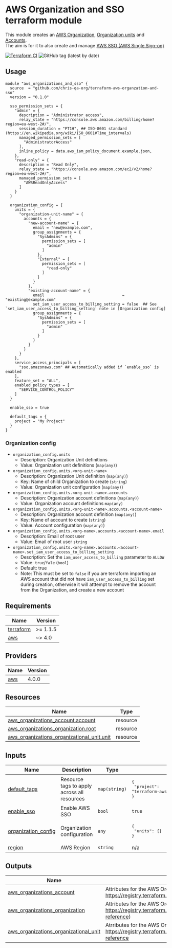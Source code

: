 # AWS Organization and SSO terraform module

This module creates an [AWS Organization][1], [Organization units][2] and [Accounts][3].  
The aim is for it to also create and manage [AWS SSO (AWS Single Sign-on)][4]

[![Terraform CI](https://github.com/chris-qa-org/terraform-aws-organzation-and-sso/actions/workflows/main.yml/badge.svg)](https://github.com/chris-qa-org/terraform-aws-organzation-and-sso/actions/workflows/main.yml)
![GitHub tag (latest by date)](https://img.shields.io/github/v/tag/chris-qa-org/terraform-aws-organzation-and-sso)

## Usage

```hcl
module "aws_organizations_and_sso" {
  source  = "github.com/chris-qa-org/terraform-aws-organzation-and-sso"
  version = "0.1.0"

  sso_permission_sets = {
    "admin" = {
      description = "Administrator access",
      relay_state = "https://console.aws.amazon.com/billing/home?region=eu-west-2#/",
      session_duration = "PT1H", ## ISO-8601 standard (https://en.wikipedia.org/wiki/ISO_8601#Time_intervals)
      managed_permission_sets = [
        "AdministratorAccess"
      ],
      inline_policy = data.aws_iam_policy_document.example.json,
    },
    "read-only" = {
      description = "Read Only",
      relay_state = "https://console.aws.amazon.com/ec2/v2/home?region=eu-west-2#/",
      managed_permission_sets = [
        "AWSReadOnlyAccess"
      ]
    }
  }

  organization_config = {
    units = {
      "organization-unit-name" = {
        accounts = {
          "new-account-name" = {
            email = "new@example.com",
            group_assignments = {
              "SysAdmins" = {
                permission_sets = [
                  "admin"
                ]
              },
              "External" = {
                permission_sets = [
                  "read-only"
                ]
              }
            }
          },
          "existing-account-name" = {
            email                                  = "existing@example.com"
            set_iam_user_access_to_billing_setting = false  ## See `set_iam_user_access_to_billing_setting` note in [Organization config]
            group_assignments = {
              "SysAdmins" = {
                permission_sets = [
                  "admin"
                ]
              }
            }
          }
        }
      }
    },
    service_access_principals = [
      "sso.amazonaws.com" ## Automatically added if `enable_sso` is enabled
    ],
    feature_set = "ALL",
    enabled_policy_types = [
      "SERVICE_CONTROL_POLICY"
    ]
  }

  enable_sso = true

  default_tags = {
    project = "My Project"
  }
}
```

### Organization config

- `organization_config.units`
  - Description: Organization Unit definitions
  - Value: Organization unit definitions (`map(any)`)
- `organization_config.units.<org-unit-name>`
  - Description: Organization Unit definition (`map(any)`)
  - Key: Name of child Organization to create (`string`)
  - Value: Organization unit configuration (`map(any)`)
- `organization_config.units.<org-unit-name>.accounts`
  - Description: Organization account definitions (`map(any)`)
  - Value: Organization account definitions `map(any)`
- `organization_config.units.<org-unit-name>.accounts.<account-name>`
  - Description: Organization account definition (`map(any)`)
  - Key: Name of account to create (`string`)
  - Value: Account configuration (`map(any)`)
- `organization_config.units.<org-name>.accounts.<account-name>.email`
  - Description: Email of root user
  - Value: Email of root user `string`
- `organization_config.units.<org-name>.accounts.<account-name>.set_iam_user_access_to_billing_setting`
  - Description: Set the `iam_user_access_to_billing` parameter to `ALLOW`
  - Value: `true`/`fale` (`bool`)
  - Default: true
  - Note: This must be set to `false` if you are terraform importing an AWS account that did not have `iam_user_access_to_billing` set during creation, otherwise it will atttempt to remove the account from the Organization, and create a new account

<!-- BEGIN_TF_DOCS -->
## Requirements

| Name | Version |
|------|---------|
| <a name="requirement_terraform"></a> [terraform](#requirement\_terraform) | >= 1.1.5 |
| <a name="requirement_aws"></a> [aws](#requirement\_aws) | ~> 4.0 |

## Providers

| Name | Version |
|------|---------|
| <a name="provider_aws"></a> [aws](#provider\_aws) | 4.0.0 |

## Resources

| Name | Type |
|------|------|
| [aws_organizations_account.account](https://registry.terraform.io/providers/hashicorp/aws/latest/docs/resources/organizations_account) | resource |
| [aws_organizations_organization.root](https://registry.terraform.io/providers/hashicorp/aws/latest/docs/resources/organizations_organization) | resource |
| [aws_organizations_organizational_unit.unit](https://registry.terraform.io/providers/hashicorp/aws/latest/docs/resources/organizations_organizational_unit) | resource |

## Inputs

| Name | Description | Type | Default | Required |
|------|-------------|------|---------|:--------:|
| <a name="input_default_tags"></a> [default\_tags](#input\_default\_tags) | Resource tags to apply across all resources | `map(string)` | <pre>{<br>  "project": "terraform-aws-organization-and-sso"<br>}</pre> | no |
| <a name="input_enable_sso"></a> [enable\_sso](#input\_enable\_sso) | Enable AWS SSO | `bool` | `true` | no |
| <a name="input_organization_config"></a> [organization\_config](#input\_organization\_config) | Organization configuration | `any` | <pre>{<br>  "units": {}<br>}</pre> | no |
| <a name="input_region"></a> [region](#input\_region) | AWS Region | `string` | n/a | yes |

## Outputs

| Name | Description |
|------|-------------|
| <a name="output_aws_organizations_account"></a> [aws\_organizations\_account](#output\_aws\_organizations\_account) | Attributes for the AWS Organization Accounts (`aws_organizations_account`): https://registry.terraform.io/providers/hashicorp/aws/latest/docs/resources/organizations_account#attributes-reference |
| <a name="output_aws_organizations_organization"></a> [aws\_organizations\_organization](#output\_aws\_organizations\_organization) | Attributes for the AWS Organization (`aws_organizations_organization`: https://registry.terraform.io/providers/hashicorp/aws/latest/docs/resources/organizations_organization#attributes-reference) |
| <a name="output_aws_organizations_organizational_unit"></a> [aws\_organizations\_organizational\_unit](#output\_aws\_organizations\_organizational\_unit) | Atrributes for the AWS Organizational Units (`aws_organizations_organizational_unit`): https://registry.terraform.io/providers/hashicorp/aws/latest/docs/resources/organizations_organizational_unit#attributes-reference |
<!-- END_TF_DOCS -->

[1]: https://docs.aws.amazon.com/organizations/latest/userguide/orgs_manage_org.html
[2]: https://docs.aws.amazon.com/organizations/latest/userguide/orgs_manage_ous.html
[3]: https://docs.aws.amazon.com/organizations/latest/userguide/orgs_manage_accounts.html
[4]: https://docs.aws.amazon.com/singlesignon/latest/userguide/what-is.html
